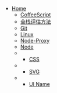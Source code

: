 * [Home](/)
  - [ CoffeeScript ](note/CS/CS-coffeescript.md)
  - [ 全栈评估方法 ](note/CS/CS-fullstack_plan.md)
  - [ Git ](note/CS/CS-git_about.md)
  - [ Linux ](note/CS/CS-linux-about.md)
  - [ Node-Proxy ](note/CS/CS-nodejs-proxy.md)
  - [ Node ](note/CS/CS-nodejs.md)
  - - [ CSS ](note/CS/CS-css.md)
  - - [ SVG ](note/CS/CS-svg.md)
  - - [ UI Name ](note/CS/CS-ui_comp_name.md)
